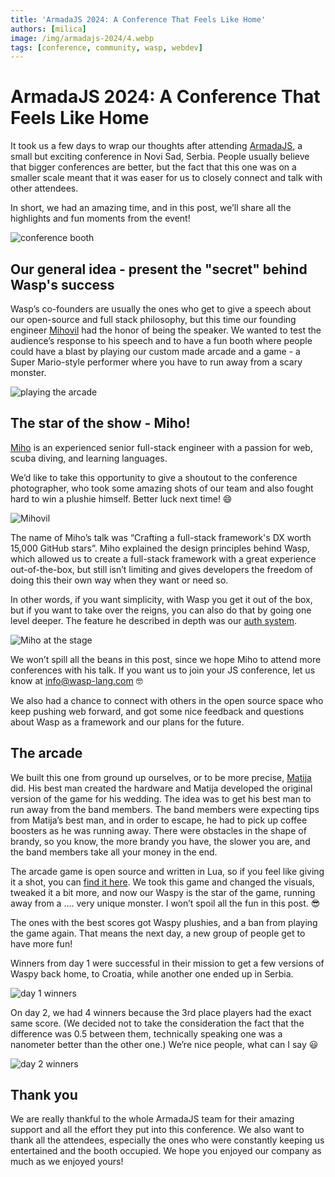 ```yaml
---
title: 'ArmadaJS 2024: A Conference That Feels Like Home'
authors: [milica]
image: /img/armadajs-2024/4.webp
tags: [conference, community, wasp, webdev]
---
```


# ArmadaJS 2024: A Conference That Feels Like Home

It took us a few days to wrap our thoughts after attending [ArmadaJS](https://armada-js.com/), a small but exciting conference in Novi Sad, Serbia. People usually believe that bigger conferences are better, but the fact that this one was on a smaller scale meant that it was easer for us to closely connect and talk with other attendees.

In short, we had an amazing time, and in this post, we’ll share all the highlights and fun moments from the event!

![conference booth](/img/armadajs-2024/1.webp)

## Our general idea - present the "secret" behind Wasp's success

Wasp’s co-founders are usually the ones who get to give a speech about our open-source and full stack philosophy, but this time our founding engineer [Mihovil](https://github.com/infomiho) had the honor of being the speaker.  We wanted to test the audience’s response to his speech and to have a fun booth where people could have a blast by playing our custom made arcade and a game - a Super Mario-style performer where you have to run away from a scary monster.

![playing the arcade](/img/armadajs-2024/2.webp)

## The star of the show - Miho!

[Miho](https://x.com/infomiho) is an experienced senior full-stack engineer with a passion for web, scuba diving, and learning languages. 

We’d like to take this opportunity to give a shoutout to the conference photographer, who took some amazing shots of our team and also fought hard to win a plushie himself. Better luck next time! 😄

![Mihovil](/img/armadajs-2024/3.webp)

The name of Miho’s talk was “Crafting a full-stack framework's DX worth 15,000 GitHub stars”. Miho explained the design principles behind Wasp, which allowed us to create a full-stack framework with a great experience out-of-the-box, but still isn’t limiting and gives developers the freedom of doing this their own way when they want or need so.

In other words, if you want simplicity, with Wasp you get it out of the box, but if you want to take over the reigns, you can also do that by going one level deeper. The feature he described in depth was our [auth system](https://wasp.sh/docs/auth/overview). 

![Miho at the stage](/img/armadajs-2024/4.webp)

We won’t spill all the beans in this post, since we hope Miho to attend more conferences with his talk. If you want us to join your JS conference, let us know at [info@wasp-lang.com](mailto:info@wasp-lang.com) 🤓

We also had a chance to connect with others in the open source space who keep pushing web forward, and got some nice feedback and questions about Wasp as a framework and our plans for the future.

## The arcade

We built this one from ground up ourselves, or to be more precise, [Matija](https://x.com/MatijaSosic) did. His best man created the hardware and Matija developed the original version of the game for his wedding. The idea was to get his best man to run away from the band members. The band members were expecting tips from Matija’s best man, and in order to escape, he had to pick up coffee boosters as he was running away. There were obstacles in the shape of brandy, so you know, the more brandy you have, the slower you are, and the band members take all your money in the end.

The arcade game is open source and written in Lua, so if you feel like giving it a shot, you can [find it here](https://github.com/matijaSos/wedding-arcade). We took this game and changed the visuals, tweaked it a bit more, and now our Waspy is the star of the game, running away from a …. very unique monster. I won’t spoil all the fun in this post. 😎

The ones with the best scores got Waspy plushies, and a ban from playing the game again. That means the next day, a new group of people get to have more fun!

Winners from day 1 were successful in their mission to get a few versions of Waspy back home, to Croatia, while another one ended up in Serbia.

![day 1 winners](/img/armadajs-2024/5.webp)

On day 2, we had 4 winners because the 3rd place players had the exact same score. (We decided not to take the consideration the fact that the difference was 0.5 between them, technically speaking one was a nanometer better than the other one.) We’re nice people, what can I say 😃

![day 2 winners](/img/armadajs-2024/6.webp)

## Thank you

We are really thankful to the whole ArmadaJS team for their amazing support and all the effort they put into this conference. We also want to thank all the attendees, especially the ones who were constantly keeping us entertained and the booth occupied. We hope you enjoyed our company as much as we enjoyed yours!